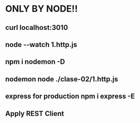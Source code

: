 # ONLY BY  NODE!!
## curl localhost:3010

## node --watch 1.http.js

## npm i nodemon -D 

## nodemon node ./clase-02/1.http.js

## express for production npm i express -E

## Apply REST Client




